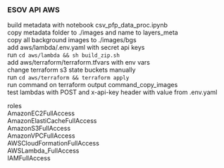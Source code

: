 ### ESOV API AWS

build metadata with notebook csv_pfp_data_proc.ipynb   
copy metadata folder to ./images and name to layers_meta   
copy all background images to ./images/bgs   
add aws/lambda/.env.yaml with secret api keys  
run `cd aws/lambda && sh build_zip.sh`  
add aws/terraform/terraform.tfvars with env vars  
change terraform s3 state buckets manually  
run `cd aws/terraform && terraform apply`  
run command on terraform output command_copy_images  
test lambdas with POST and x-api-key header with value from .env.yaml

roles  
AmazonEC2FullAccess  
AmazonElastiCacheFullAccess  
AmazonS3FullAccess  
AmazonVPCFullAccess  
AWSCloudFormationFullAccess  
AWSLambda_FullAccess  
IAMFullAccess  